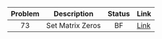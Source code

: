 | Problem | Description | Status | Link |
|:-------:|:-----------:|:------:|:-----|
| 73 | Set Matrix Zeros | BF | [Link](https://leetcode.com/submissions/detail/1638356743/) |
